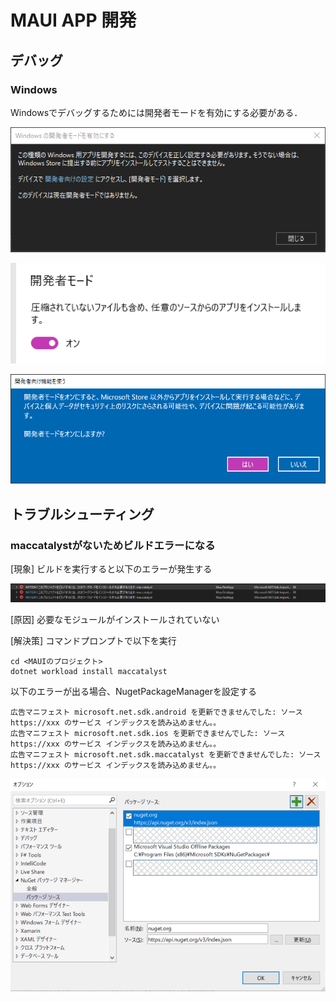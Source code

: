 # MAUI APP 開発



## デバッグ

### Windows

Windowsでデバッグするためには開発者モードを有効にする必要がある．

![WindowsDebug1](.\Picture/DebugWindows1.png)

![WindowsDebug2](.\Picture/DebugWindows2.png)

![WindowsDebug3](.\Picture/DebugWindows3.png)

## トラブルシューティング

### maccatalystがないためビルドエラーになる

[現象]
ビルドを実行すると以下のエラーが発生する

![ビルドエラー](.\Picture/BuildError.png)

[原因]
必要なモジュールがインストールされていない

[解決策]
コマンドプロンプトで以下を実行

    cd <MAUIのプロジェクト>
    dotnet workload install maccatalyst

以下のエラーが出る場合、NugetPackageManagerを設定する

```
広告マニフェスト microsoft.net.sdk.android を更新できませんでした: ソース https://xxx のサービス インデックスを読み込めません。。
広告マニフェスト microsoft.net.sdk.ios を更新できませんでした: ソース https://xxx のサービス インデックスを読み込めません。。
広告マニフェスト microsoft.net.sdk.maccatalyst を更新できませんでした: ソース https://xxx のサービス インデックスを読み込めません。。
```

![NugetPackageManager](.\Picture\NugetPackageManager.png)